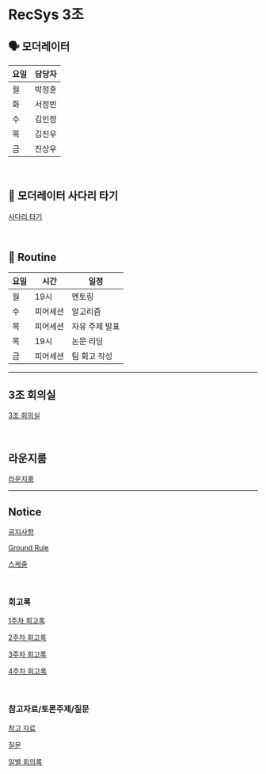 # RecSys 3조


## 🗣 모더레이터

| 요일 | 담당자 |
| --- | --- |
| 월 | 박정훈 |
| 화 | 서정빈 |
| 수 | 김인정 |
| 목 | 김진우 |
| 금 | 진상우 |

<br/>

## 🎰 모더레이터 사다리 타기
 [사다리 타기](https://search.naver.com/search.naver?where=nexearch&query=%EB%84%A4%EC%9D%B4%EB%B2%84+%EC%82%AC%EB%8B%A4%EB%A6%AC&ie=utf8&sm=tab_she&qdt=0)

<br/>

## 📆 Routine

| 요일 | 시간 | 일정 |
| --- | --- | --- |
| 월 | 19시 | 멘토링 |
| 수 | 피어세션 | 알고리즘 |
| 목 | 피어세션 | 자유 주제 발표 |
| 목 | 19시 | 논문 리딩
| 금 | 피어세션 | 팀 회고 작성 |



---

## 3조 회의실

[3조 회의실](https://zoom.us/j/94571792626?pwd=ZEY2L0dlL0xoNlp0Q1RIYUYvTThnUT09)

<br/>

## 라운지룸

[라운지룸](https://zoom.us/j/92835881503?pwd=Skp2QVllU2hlMlpDOVF3cEY5UGRXQT09)

---

## Notice

[공지사항](/RecSys_3조/공지사항.csv)

[Ground Rule](/RecSys_3조/Ground_Rule.md)

[스케줄](/RecSys_3조/스케줄.csv)

<br/>

### 회고록

[1주차 회고록](/RecSys_3조/1주차_회고록.md)

[2주차 회고록](/RecSys_3조/2주차_회고록.md)

[3주차 회고록](/RecSys_3조/3주차_회고록.md)

[4주차 회고록](/RecSys_3조/4주차_회고록.md)

<br/>

### 참고자료/토론주제/질문

[참고 자료](/RecSys_3조/참고_자료.md)

[질문](/RecSys_3조/질문.md)

[일별 회의록](/RecSys_3조/일별_회의록)